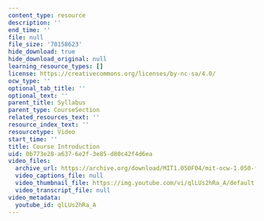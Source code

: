 ```yaml
---
content_type: resource
description: ''
end_time: ''
file: null
file_size: '70158623'
hide_download: true
hide_download_original: null
learning_resource_types: []
license: https://creativecommons.org/licenses/by-nc-sa/4.0/
ocw_type: ''
optional_tab_title: ''
optional_text: ''
parent_title: Syllabus
parent_type: CourseSection
related_resources_text: ''
resource_index_text: ''
resourcetype: Video
start_time: ''
title: Course Introduction
uid: 0b773e28-a637-6e2f-3e85-d80c42f4d6ea
video_files:
  archive_url: https://archive.org/download/MIT1.050F04/mit-ocw-1.050-facultyint-bucciarelli-04apr2004-220k.mp4
  video_captions_file: null
  video_thumbnail_file: https://img.youtube.com/vi/qlLUs2hRa_A/default.jpg
  video_transcript_file: null
video_metadata:
  youtube_id: qlLUs2hRa_A
---
```


